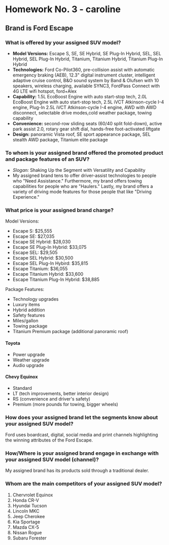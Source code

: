 # Homework No. 3 - caroline

## Brand is Ford Escape

### What is offered by your assigned SUV model?

- **Model Versions:** Escape S, SE, SE Hybrid, SE Plug-In Hybrid, SEL, SEL Hybrid, SEL Plug-In Hybrid, Titanium, Titanium Hybrid, Titanium Plug-In Hybrid
- **Technologies:** Ford Co-Pilot360, pre-collision assist with automatic emergency braking (AEB), 12.3" digital instrument cluster, intelligent adaptive cruise control, B&O sound system by Band & Olufsen with 10 speakers, wireless charging, available SYNC3, FordPass Connect with 4G LTE wifi hotspot, ford+Alex
- **Capability:** 1.5L EcoBoost Engine with auto start-stop tech, 2.0L EcoBoost Engine with auto start-stop tech, 2.5L iVCT Atkinson-cycle I-4 engine, Plug-In 2.5L iVCT Atkinson-cycle I-4 engine, AWD with AWD disconnect, selectable drive modes,cold weather package, towing capability
- **Convenience:** second-row sliding seats (60/40 split fold-down), active park assist 2.0, rotary gear shift dial, hands-free foot-activated liftgate
- **Design:** panoramic Vista roof, SE sport appearance package, SEL stealth AWD package, Titanium elite package

### To whom is your assigned brand offered the promoted product and package features of an SUV?
- *Slogan:* Shaking Up the Segment with Versatility and Capability
- My assigned brand tens to offer driver-assist technologies to people who "Need Assistance."  Furthermore, my brand offers towing capabilities for people who are "Haulers."  Lastly, my brand offers a variety of driving mode features for those people that like "Driving Experience."

### What price is your assigned brand charge?

Model Versions:
- Escape S: $25,555
- Escape SE: $27,035
- Escape SE Hybrid: $28,030
- Escape SE Plug-In Hybrid: $33,075
- Escape SEL: $29,505
- Escape SEL Hybrid: $30,500
- Escape SEL Plug-In Hybird: $35,815
- Escape Titanium: $36,055
- Escape Titanium Hybrid: $33,600
- Escape Titanium Plug-In Hybrid: $38,885

Package Features:
- Technology upgrades
- Luxury items
- Hybrid addition
- Safety features
- Miles/gallon
- Towing package
- Titanium Premium package (additional panoramic roof)

#### Toyota
- Power upgrade
- Weather upgrade
- Audio upgrade

#### Chevy Equinox
- Standard
- LT (tech improvements, better interior design)
- RS (convenience and driver's safety)
- Premium (more pounds for towing, bigger wheels)

### How does your assigned brand let the segments know about your assigned SUV model?

Ford uses boardcast, digital, social media and print channels highlighting the winning attributes of the Ford Escape.

### How/Where is your assigned brand engage in exchange with your assigned SUV model (channel)?

My assigned brand has its products sold through a traditional dealer.

### Whom are the main competitors of your assigned SUV model?

1. Chervrolet Equinox
2. Honda CR-V
3. Hyundai Tucson
4. Lincoln MKC
5. Jeep Cherokee
6. Kia Sportage
7. Mazda CX-5
8. Nissan Rogue
9. Subaru Forester
